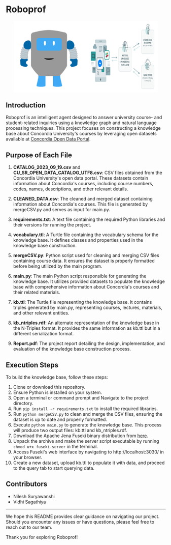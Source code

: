 # Roboprof
<div style="display: flex; justify-content: center;">
    <img src="https://github.com/vidhisagathiya/Roboprof/blob/main/RoboProf.png" alt="Roboprof" style="width: 45%;">
    <img src="https://github.com/vidhisagathiya/Roboprof/blob/main/Project_Structure.png" alt="Project Structure" style="width: 45%;">
</div>

## Introduction

Roboprof is an intelligent agent designed to answer university course- and student-related inquiries using a knowledge graph and natural language processing techniques. This project focuses on constructing a knowledge base about Concordia University's courses by leveraging open datasets available at [Concordia Open Data Portal](https://opendata.concordia.ca/datasets/).

## Purpose of Each File

1. **CATALOG_2023_09_19.csv** and **CU_SR_OPEN_DATA_CATALOG_UTF8.csv**: CSV files obtained from the Concordia University's open data portal. These datasets contain information about Concordia's courses, including course numbers, codes, names, descriptions, and other relevant details.

2. **CLEANED_DATA.csv**: The cleaned and merged dataset containing information about Concordia's courses. This file is generated by mergeCSV.py and serves as input for main.py.

3. **requirements.txt**: A text file containing the required Python libraries and their versions for running the project.

4. **vocabulary.ttl**: A Turtle file containing the vocabulary schema for the knowledge base. It defines classes and properties used in the knowledge base construction.

5. **mergeCSV.py**: Python script used for cleaning and merging CSV files containing course data. It ensures the dataset is properly formatted before being utilized by the main program.
   
6. **main.py**: The main Python script responsible for generating the knowledge base. It utilizes provided datasets to populate the knowledge base with comprehensive information about Concordia's courses and their related materials.

7. **kb.ttl**: The Turtle file representing the knowledge base. It contains triples generated by main.py, representing courses, lectures, materials, and other relevant entities.

8. **kb_ntriples.rdf**: An alternate representation of the knowledge base in the N-Triples format. It provides the same information as kb.ttl but in a different serialization format.

9. **Report.pdf**: The project report detailing the design, implementation, and evaluation of the knowledge base construction process.


## Execution Steps

To build the knowledge base, follow these steps:

1. Clone or download this repository.
2. Ensure Python is installed on your system.
4. Open a terminal or command prompt and Navigate to the project directory.
5. Run `pip install -r requirements.txt` to install the required libraries.
5. Run `python mergeCSV.py` to clean and merge the CSV files, ensuring the dataset is up to date and properly formatted.
6. Execute `python main.py` to generate the knowledge base. This process will produce two output files: kb.ttl and kb_ntriples.rdf.
7. Download the Apache Jena Fuseki binary distribution from [here](https://jena.apache.org/download/index.cgi).
8. Unpack the archive and make the server script executable by running `chmod u+x fuseki-server` in the terminal.
9. Access Fuseki's web interface by navigating to http://localhost:3030/ in your browser.
10. Create a new dataset, upload kb.ttl to populate it with data, and proceed to the query tab to start querying data.

## Contributors

- Nilesh Suryawanshi
- Vidhi Sagathiya

---

We hope this README provides clear guidance on navigating our project. Should you encounter any issues or have questions, please feel free to reach out to our team.

Thank you for exploring Roboprof!

